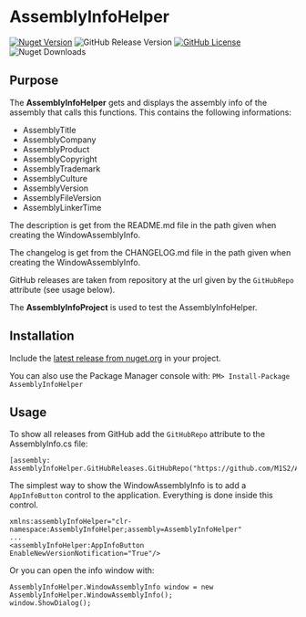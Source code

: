 # AssemblyInfoHelper

[![Nuget Version](https://img.shields.io/nuget/v/AssemblyInfoHelper.svg)](https://www.nuget.org/packages/AssemblyInfoHelper/)
![GitHub Release Version](https://img.shields.io/github/v/release/M1S2/AssemblyInfoHelper)
[![GitHub License](https://img.shields.io/github/license/M1S2/AssemblyInfoHelper)](LICENSE.md)
![Nuget Downloads](https://img.shields.io/nuget/dt/AssemblyInfoHelper)

## Purpose

The **AssemblyInfoHelper** gets and displays the assembly info of the assembly that calls this functions.
This contains the following informations:
- AssemblyTitle
- AssemblyCompany
- AssemblyProduct
- AssemblyCopyright
- AssemblyTrademark
- AssemblyCulture
- AssemblyVersion
- AssemblyFileVersion
- AssemblyLinkerTime

The description is get from the README.md file in the path given when creating the WindowAssemblyInfo.

The changelog is get from the CHANGELOG.md file in the path given when creating the WindowAssemblyInfo.

GitHub releases are taken from repository at the url given by the `GitHubRepo` attribute (see usage below). 

The **AssemblyInfoProject** is used to test the AssemblyInfoHelper.

## Installation

Include the [latest release from nuget.org](https://www.nuget.org/packages/AssemblyInfoHelper/) in your project.

You can also use the Package Manager console with: `PM> Install-Package AssemblyInfoHelper`

## Usage

To show all releases from GitHub add the `GitHubRepo` attribute to the AssemblyInfo.cs file: 

```
[assembly: AssemblyInfoHelper.GitHubReleases.GitHubRepo("https://github.com/M1S2/AssemblyInfoHelper")]
```


The simplest way to show the WindowAssemblyInfo is to add a `AppInfoButton` control to the application. Everything is done inside this control.

```
xmlns:assemblyInfoHelper="clr-namespace:AssemblyInfoHelper;assembly=AssemblyInfoHelper"
...
<assemblyInfoHelper:AppInfoButton EnableNewVersionNotification="True"/>
```


Or you can open the info window with: 

```
AssemblyInfoHelper.WindowAssemblyInfo window = new AssemblyInfoHelper.WindowAssemblyInfo();
window.ShowDialog();
```